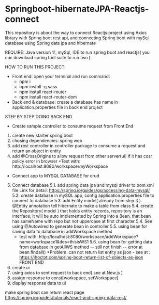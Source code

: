 # Springboot-hibernateJPA-Reactjs-connect
This repository is about the way to connect Reactjs project using Axios library with Spring boot rest api, and connecting Spring boot with mySql database using Spring data jpa and hibernate

REQUIRE: Java version 11, mySql, IDE to run spring boot and reactjs( you can download spring tool suite to run two )

HOW TO RUN THIS PROJECT:
 - Front end: open your terminal and run command: 
      + npm i
      + npm install -g sass
      + npm install react-router
      + npm install react-router-dom
 - Back end & database: create a database has name in application.properties file in back end project

STEP BY STEP DOING
BACK END
 - Create xample controller to consume request from Front End
1. create new starter spring boot
2. chosing dependencies: spring web
3. add rest controller in controller package to consume a request and return an object in entity
4. add @CrossOrigins to allow request from other server(ui) if it has cosr policy error in browser
    +Test with: http://localhost:8080/workspace/myWorkspace
 - Connect app to MYSQL DATABASE for crud
5. Connect database
   5.1. add spring data jpa and mysql driver to pom.xml file
   Link for detail: https://spring.io/guides/gs/accessing-data-mysql/
   5.2. create database in mySQL app, config application.properties file to connect to database
   5.3. add Entity model( already from step 3 ). @Entity annotation tell hibernate to make a table from class
   5.4. create the Repository( model ) that holds entity records, repository is an interface, it will be auto implemented by Spring into a Bean, that bean has sameName with repo but not
uppercase at first character
   5.4. See using @Autowired to generate bean in controller
   5.5. using bean for saving data to database in addWorkspace method
      + test with: http://localhost:8080/workspace/addWorkspace?name=workspace1&des=thisisWS1
   5.6. using bean for getting data from database in getAllWS method -- still not finish -- error at bean.findall()
     *Problem: can not return list entity as json - see at : https://ihoctot.com/spring-boot-return-list-of-objects-as-json 
FRONT END
1. create ui
2. using axios to sent request to back end( see at New.js )
3. assign response to const[workspace, setWorkspace]
4. display response data to ui 

make spring boot can return react page
https://spring.io/guides/tutorials/react-and-spring-data-rest/

